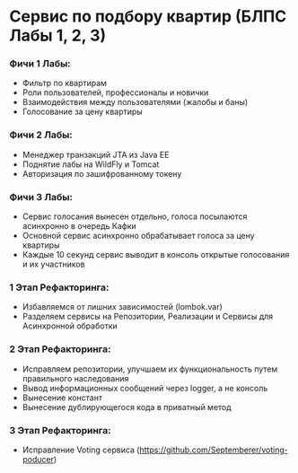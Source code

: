 # Сервис по подбору квартир (БЛПС Лабы 1, 2, 3)

### Фичи 1 Лабы: 
  - Фильтр по квартирам
  - Роли пользователей, профессионалы и новички
  - Взаимодействия между пользователями (жалобы и баны)
  - Голосование за цену квартиры

### Фичи 2 Лабы:
  - Менеджер транзакций JTA из Java EE
  - Поднятие лабы на WildFly и Tomcat
  - Авторизация по зашифрованному токену

### Фичи 3 Лабы:
  - Сервис голосания вынесен отдельно, голоса посылаются асинхронно в очередь Кафки
  - Основной сервис асинхронно обрабатывает голоса за цену квартиры
  - Каждые 10 секунд сервис выводит в консоль открытые голосования и их участников

### 1 Этап Рефакторинга:
  - Избавляемся от лишних зависимостей (lombok.var)
  - Разделяем сервисы на Репозитории, Реализации и Сервисы для Асинхронной обработки

### 2 Этап Рефакторинга:
  - Исправляем репозитории, улучшаем их функциональность путем правильного наследования
  - Вывод информационных сообщений через logger, а не консоль
  - Вынесение констант
  - Вынесение дублирующегося кода в приватный метод

### 3 Этап Рефакторинга:
  - Исправление Voting сервиса (https://github.com/Septemberer/voting-poducer)
